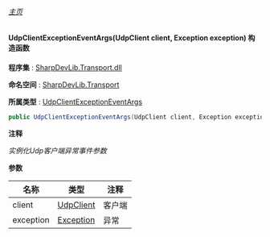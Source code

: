 ###### [主页](./Index.md "主页")

#### UdpClientExceptionEventArgs(UdpClient client, Exception exception) 构造函数

**程序集** : [SharpDevLib.Transport.dll](./SharpDevLib.Transport.assembly.md "SharpDevLib.Transport.dll")

**命名空间** : [SharpDevLib.Transport](./SharpDevLib.Transport.namespace.md "SharpDevLib.Transport")

**所属类型** : [UdpClientExceptionEventArgs](./SharpDevLib.Transport.UdpClientExceptionEventArgs.md "UdpClientExceptionEventArgs")

``` csharp
public UdpClientExceptionEventArgs(UdpClient client, Exception exception)
```
**注释**

*实例化Udp客户端异常事件参数*


**参数**

|名称|类型|注释|
|---|---|---|
|client|[UdpClient](./SharpDevLib.Transport.UdpClient.md "UdpClient")|客户端|
|exception|[Exception](https://learn.microsoft.com/en-us/dotnet/api/system.exception "Exception")|异常|


